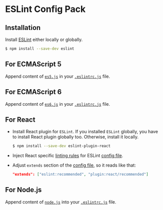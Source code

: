 # ESLint Config Pack

## Installation

Install [ESLint](https://www.github.com/eslint/eslint) either locally or globally.

```sh
$ npm install --save-dev eslint
```

## For ECMAScript 5

Append content of [`es5.js`](es5.js) in your [`.eslintrc.js`](../.eslintrc.js) file.

## For ECMAScript 6

Append content of [`es6.js`](es6.js) in your [`.eslintrc.js`](../.eslintrc.js) file.

## For React

- Install React plugin for `ESLint`. If you installed `ESLint` globally, you have to install React plugin globally too. Otherwise, install it locally.

  ```sh
  $ npm install --save-dev eslint-plugin-react
  ```

- Inject React specific [linting rules](react.js) for ESLint [config file](../.eslintrc.js).
- Adjust `extends` section of the [config file](../.eslintrc.js), so it reads like that:

  ```json
  "extends": ["eslint:recommended", "plugin:react/recommended"]
  ```

## For Node.js

Append content of [`node.js`](node.js) into your [`.eslintrc.js`](../.eslintrc.js) file.
